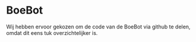 # BoeBot
Wij hebben ervoor gekozen om de code van de BoeBot via github te delen, omdat dit eens tuk overzichtelijker is.
